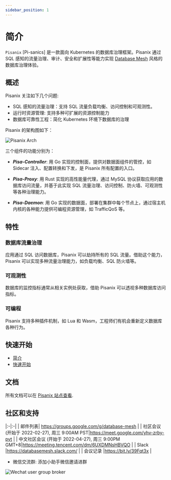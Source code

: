```yaml
---
sidebar_position: 1
---
```


# 简介 

`Pisanix` [Pi-sanics] 是一款面向 Kubernetes 的数据库治理框架。Pisanix 通过 SQL 感知的流量治理、审计、安全和扩展性等能力实现 [Database Mesh](https://www.database-mesh.io) 风格的数据库治理体验。

## 概述

Pisanix 关注如下几个问题:

* SQL 感知的流量治理：支持 SQL 流量负载均衡、访问控制和可观测性。 
* 运行时资源管理: 支持多种可扩展的资源控制能力 
* 数据库可靠性工程：简化 Kubernetes 环境下数据库的治理 

Pisanix 的架构图如下：

![Pisanix Arch](/img/pisanix-arch.png)

三个组件的功能分别为：

* ***Pisa-Controller***: 用 Go 实现的控制面，提供对数据面组件的管控，如 Sidecar 注入、配置转换和下发，是 Pisanix 所有配置的入口。

* ***Pisa-Proxy***: 用 Rust 实现的高性能量代理，通过 MySQL 协议获取应用的数据库访问流量，并基于此实现 SQL 流量治理、访问控制、防火墙、可观测性等各种治理能力。

* ***Pisa-Daemon***: 用 Go 实现的数据面，部署在集群中每个节点上，通过宿主机内核的各种能力提供可编程资源管理，如 TrafficQoS 等。


## 特性

### 数据库流量治理 

应用通过 SQL 访问数据库，Pisanix 可以劫持所有的 SQL 流量。借助这个能力，Pisanix 可以实现多种流量治理能力，如负载均衡、SQL 防火墙等。

### 可观测性 

数据库的监控指标通常从相关实例处获取，借助 Pisanix 可以透视多种数据库访问指标。

### 可编程 

Pisanix 支持多种插件机制，如 Lua 和 Wasm，工程师们有机会重新定义数据库各种行为。


## 快速开始 

- [简介](https://www.pisanix.io/docs)
- [快速开始](https://www.pisanix.io/docs/quickstart)

## 文档 

所有文档可以在 [Pisanix 站点查看](https://www.pisanix.io/).

## 社区和支持 

|:-|:-|
| 邮件列表| https://groups.google.com/g/database-mesh |
| 社区会议(开始于 2022-02-27), 周三 9:00AM PST|https://meet.google.com/yhv-zrby-pyt |
| 中文社区会议 (开始于 2022-04-27), 周三 9:00PM GMT+8|https://meeting.tencent.com/dm/6UXDMNsHBVQO |
| Slack |https://databasemesh.slack.com/  |
| 会议记录 |https://bit.ly/39Fqt3x |


- 微信交流群: 添加小助手微信邀请进群 

![Wechat user group broker](/img/wechat-user-group-broker.jpeg)
